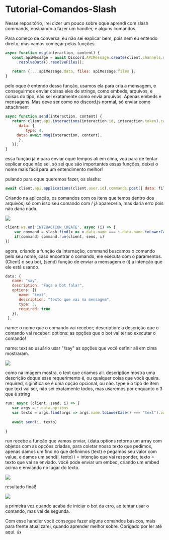 # Tutorial-Comandos-Slash
Nesse repositório, irei dizer um pouco sobre oque aprendi com slash commands, ensinando a fazer um handler, e alguns comandos.

Para começo de conversa, eu não sei explicar bem, pois nem eu entendo direito, mas vamos começar pelas funções.

```js
async function msg(interaction, content) {
   const apiMessage = await Discord.APIMessage.create(client.channels.resolve(interaction.channel_id), content)
     .resolveData().resolveFiles();
	
   return { ...apiMessage.data, files: apiMessage.files };
}
```

pelo oque é entendo dessa função, usamos ela para cria a mensagem, e conseguirmos enviar coisas eles de strings, como embeds, arquivos, e coisas do tipo, não sei exatamente como envia arquivos. Apenas embeds e mensagens. Mas deve ser como no discord.js normal, só enviar como attachment

```js
async function send(interaction, content) {
   return client.api.interactions(interaction.id, interaction.token).callback.post({
      data: {
         type: 4,
	 data: await msg(interaction, content),
      },
   });
}
```
essa função já é para enviar oque tempos ali em cima, vou para de tentar explicar oque não sei, só sei que são importantes essas funções, deixei o nome mais fácil para um entendimento melhor!


pulando para oque queremos fazer, os slashs:

```js
await client.api.applications(client.user.id).commands.post({ data: file.data })
```

Criando na aplicação, os comandos com os itens que temos dentro dos arquivos, só com isso seu comando com / já apareceria, mas daria erro pois não daria nada.

<img src="https://i.ibb.co/XXpgnLq/0-BA6-BC50-0135-4285-818-C-3-FDCEAAB928-E.jpg">

```js
client.ws.on('INTERACTION_CREATE', async (i) => {
    var command = slash.find(x => x.data.name === i.data.name.toLowerCase())
    if(command) command.run(client, send, i)
})
```
agora, criando a função da internação, command buscamos o comando pelo seu nome, caso encontrar o comando, ele executa com o paramentos. (Client) o seu bot, (send) função de enviar a mensagem e (i) a intenção que ele está usando.
	
```js 
data: {
   name: "say",
   description: "Faça o bot falar",
   options: [{
      name: "text", 
      description: "texto que vai na mensagem",
      type: 3,
      required: true
   }],
 },
```
name: o nome que o comando vai receber;
description: a descrição que o comando vai receber:
options: as opções que o bot vai ter ao executar o comando!

name: text 
ao usuário usar "/say" as opções que você definir ali em cima mostraram.

<img src="https://i.ibb.co/y8YtBbs/00-E853-A1-853-A-4-C81-AC9-F-A971832-E5-C82.jpg">

como na imagem mostra, o text que criamos ali.
description mostra uma descrição doque esse requerimento é, ou qualquer coisa que você queira.
required, siginifica se é uma opção opcional, ou não.
type é o tipo de item que text vai ser, não sei exatamente todos, mas usaremos por enquanto o 3 que é string 

```js
run: async (client, send, i) => {
   var args = i.data.options
   var texto = args.find(args => args.name.toLowerCase() === "text").value;
	  
   await send(i, texto)
    
}
```
run recebe a função que vamos enviar, i.data.options retorna um array com objetos com as opções criadas, para coletar nosso texto que pedimos, apenas damos um find no que definimos (text) e pegamos seu valor com value, e damos um send(i, texto) i = intenção que vai responder, texto = texto que vai se enviado.
você pode enviar um embed, criando um embed acima e enviando no lugar do texto.

<img src="https://i.ibb.co/L9c9Pgn/8-D5-D274-E-EAD5-4394-BDA5-FD437-E3999-D3.jpg">

resultado final!

<img src="https://i.ibb.co/pn7YgbY/064-E2-F28-151-E-4770-9384-77-BC82-F5-DC38.jpg">

a primeira vez quando acaba de iniciar o bot da erro, ao tentar usar o comando, mas vai de segunda. 

Com esse handler você consegue fazer alguns comandos básicos, mais para frente atualizarei, quando aprender melhor sobre. Obrigado por ler até aqui. 👍
